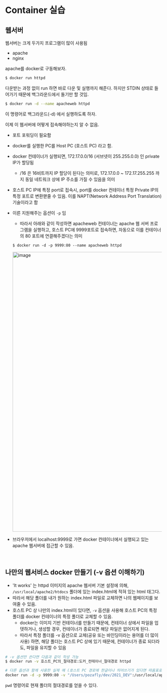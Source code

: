 # Container 실습

## 웹서버

웹서버는 크게 두가지 프로그램이 많이 사용됨

- apache
- nginx

apache를 docker로 구동해보자.

```sh
$ docker run httpd
```

다운받는 과정 없이 run 하면 바로 다운 및 실행까지 해준다. 하지만 STDIN 상태로 들어가기 때문에 백그라운드에서 돌기만 할 것임.

```sh
$ docker run -d --name apacheweb httpd
```

이 명령어로 백그라운드(-d) 에서 실행하도록 하자.

이제 이 웹서버에 어떻게 접속해야하는지 알 수 없음.

- 포트 포워딩이 필요함
- docker를 실행한 PC를 Host PC (호스트 PC) 라고 함.
- docker 컨테이너가 실행되면, 172.17.0.0/16 (서브넷이 255.255.0.0) 인 private IP가 할당됨
  - /16 은 16비트까지 IP 할당이 된다는 의미로, 172.17.0.0 ~ 172.17.255.255 까지 동일 네트워크 상에 IP 주소를 가질 수 있음을 의미
- 호스트 PC IP에 특정 port로 접속시, port를 docker 컨테이너 특정 Private IP의 특정 포트로 변환핻줄 수 있음. 이를 NAPT(Network Address Port Translation) 기술이라고 함
- 이른 지원해주는 옵션이 `-p` 임
  - 따라서 아래와 같이 작성하면 apacheweb 컨테이너는 apache 웹 서버 프로그램을 실행하고, 호스트 PC에 9999포트로 접속하면, 자동으로 이를 컨테이너의 80 포트에 연결해주겠다는 의미

  ```tsx
  $ docker run -d -p 9999:80 --name apacheweb httpd
  ```

  <img width="899" alt="image" src="https://github.com/user-attachments/assets/8ee5ad15-7d6e-40bf-b578-2621d7028a81">

- 브라우저에서 localhost:9999로 가면 docker 컨테이너에서 실행되고 있는 apache 웹서버에 접근할 수 있음.

<br/>

## 나만의 웹서비스 docker 만들기 (-v 옵션 이해하기)

- 'It works' 는 httpd 이미지의 apache 웹서버 기본 설정에 의해, `/usr/local/apache2/htdocs` 폴더에 있는 index.html에 적혀 있는 html 태그다.
- 따라서 해당 폴더를 내가 원하는 index.html 파일로 교체하면 나의 웹페이지를 보여줄 수 있음.
- 호스트 PC 상 나만의 index.html이 있다면, `-v` 옵션을 사용해 호스트 PC의 특정 폴더를 docker 컨테이너의 특정 폴더로 교체할 수 있음.
  - docker는 이미지 기반 컨테이너를 만들기 때문에, 컨테이너 상에서 파일을 업뎃하거나, 생성할 경우, 컨테이너가 종료되면 해당 파일은 없어지게 된다.
  - 따라서 특정 폴더를 -v 옵션으로 교체(공유 또는 바인딩이라는 용어를 더 많이 사용) 하면, 해당 폴더는 호스트 PC 상에 있기 때문에, 컨테이너가 종료 되더라도, 파일을 유지할 수 있음

```sh
# -v 옵션만 쓴다면 다음과 같이 작성 가능
$ docker run -v 호스트_PC의_절대경로:도커_컨테이너_절대경로 httpd

# 다른 옵션과 함께 사용한 실제 예 (호스트 PC 경로에 한글이나 띄어쓰기가 있다면 따옴표로 묶어줘야 함)
docker run -d -p 9999:80 -v "/Users/pozafly/dev/2021_DEV":/usr/local/apache2/htdocs --name apacheweb httpd
```

`pwd` 명령어로 현재 폴더의 절대경로를 얻을 수 있다.
